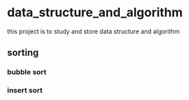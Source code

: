 # data_structure_and_algorithm
this project is to study and store data structure and algorithm
## sorting
### bubble sort
### insert sort
